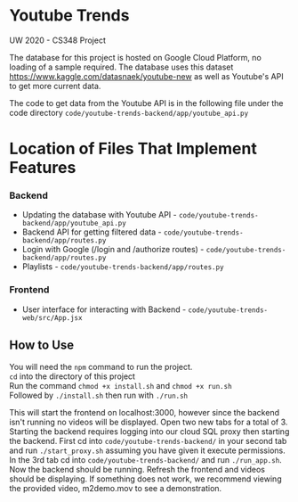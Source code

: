 # Youtube Trends
UW 2020 - CS348 Project

The database for this project is hosted on Google Cloud Platform, no loading of a sample required.
The database uses this dataset https://www.kaggle.com/datasnaek/youtube-new as well as Youtube's API to get more current data.

The code to get data from the Youtube API is in the following file under the code directory `code/youtube-trends-backend/app/youtube_api.py`

# Location of Files That Implement Features
### Backend
- Updating the database with Youtube API - `code/youtube-trends-backend/app/youtube_api.py`
- Backend API for getting filtered data - `code/youtube-trends-backend/app/routes.py`
- Login with Google (/login and /authorize routes) - `code/youtube-trends-backend/app/routes.py` 
- Playlists - `code/youtube-trends-backend/app/routes.py` 

### Frontend
- User interface for interacting with Backend - `code/youtube-trends-web/src/App.jsx`

## How to Use
You will need the `npm` command to run the project.
<br/>
`cd` into the directory of this project
<br/>
Run the command `chmod +x install.sh` and `chmod +x run.sh`
<br/>
Followed by `./install.sh`
then run with `./run.sh`

This will start the frontend on localhost:3000, however since the backend isn't running no videos will be displayed. 
Open two new tabs for a total of 3.
Starting the backend requires logging into our cloud SQL proxy then starting the backend. First cd into `code/youtube-trends-backend/` in your second tab and run `./start_proxy.sh` assuming you have given it execute permissions. In the 3rd tab cd into `code/youtube-trends-backend/` and run `./run_app.sh`. Now the backend should be running. Refresh the frontend and videos should be displaying. 
If something does not work, we recommend viewing the provided video, m2demo.mov to see a demonstration.
